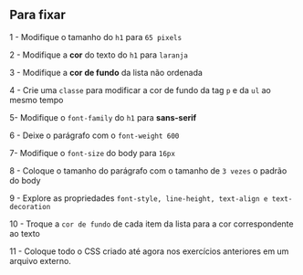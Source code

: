 ## Para fixar

1 - Modifique o tamanho do `h1` para `65 pixels`

2 - Modifique a **cor** do texto do `h1` para `laranja`

3 - Modifique a **cor de fundo** da lista não ordenada

4 - Crie uma `classe` para modificar a cor de fundo da tag `p` e da `ul` ao mesmo tempo

5- Modifique o `font-family` do `h1` para **sans-serif**

6 - Deixe o parágrafo com o `font-weight 600`

7- Modifique o `font-size` do body para `16px`

8 - Coloque o tamanho do parágrafo com o tamanho de `3 vezes` o padrão do body

9 - Explore as propriedades `font-style, line-height, text-align e text-decoration`

10 - Troque a `cor de fundo` de cada item da lista para a cor correspondente ao texto

11 - Coloque todo o CSS criado até agora nos exercícios anteriores em um arquivo externo.